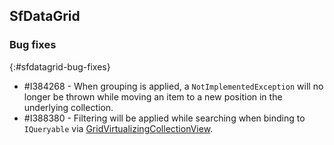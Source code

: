 ## SfDataGrid

### Bug fixes
{:#sfdatagrid-bug-fixes}

* \#I384268 - When grouping is applied, a `NotImplementedException` will no longer be thrown while moving an item to a new position in the underlying collection.
* \#I388380 - Filtering will be applied while searching when binding to `IQueryable` via [GridVirtualizingCollectionView](https://help.syncfusion.com/cr/wpf/Syncfusion.UI.Xaml.Grid.GridVirtualizingCollectionView.html).
